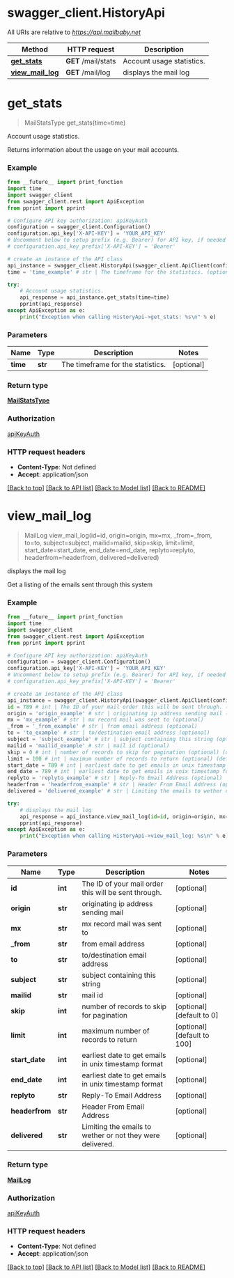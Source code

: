 # swagger_client.HistoryApi

All URIs are relative to *https://api.mailbaby.net*

Method | HTTP request | Description
------------- | ------------- | -------------
[**get_stats**](HistoryApi.md#get_stats) | **GET** /mail/stats | Account usage statistics.
[**view_mail_log**](HistoryApi.md#view_mail_log) | **GET** /mail/log | displays the mail log

# **get_stats**
> MailStatsType get_stats(time=time)

Account usage statistics.

Returns information about the usage on your mail accounts.

### Example
```python
from __future__ import print_function
import time
import swagger_client
from swagger_client.rest import ApiException
from pprint import pprint

# Configure API key authorization: apiKeyAuth
configuration = swagger_client.Configuration()
configuration.api_key['X-API-KEY'] = 'YOUR_API_KEY'
# Uncomment below to setup prefix (e.g. Bearer) for API key, if needed
# configuration.api_key_prefix['X-API-KEY'] = 'Bearer'

# create an instance of the API class
api_instance = swagger_client.HistoryApi(swagger_client.ApiClient(configuration))
time = 'time_example' # str | The timeframe for the statistics. (optional)

try:
    # Account usage statistics.
    api_response = api_instance.get_stats(time=time)
    pprint(api_response)
except ApiException as e:
    print("Exception when calling HistoryApi->get_stats: %s\n" % e)
```

### Parameters

Name | Type | Description  | Notes
------------- | ------------- | ------------- | -------------
 **time** | **str**| The timeframe for the statistics. | [optional] 

### Return type

[**MailStatsType**](MailStatsType.md)

### Authorization

[apiKeyAuth](../README.md#apiKeyAuth)

### HTTP request headers

 - **Content-Type**: Not defined
 - **Accept**: application/json

[[Back to top]](#) [[Back to API list]](../README.md#documentation-for-api-endpoints) [[Back to Model list]](../README.md#documentation-for-models) [[Back to README]](../README.md)

# **view_mail_log**
> MailLog view_mail_log(id=id, origin=origin, mx=mx, _from=_from, to=to, subject=subject, mailid=mailid, skip=skip, limit=limit, start_date=start_date, end_date=end_date, replyto=replyto, headerfrom=headerfrom, delivered=delivered)

displays the mail log

Get a listing of the emails sent through this system 

### Example
```python
from __future__ import print_function
import time
import swagger_client
from swagger_client.rest import ApiException
from pprint import pprint

# Configure API key authorization: apiKeyAuth
configuration = swagger_client.Configuration()
configuration.api_key['X-API-KEY'] = 'YOUR_API_KEY'
# Uncomment below to setup prefix (e.g. Bearer) for API key, if needed
# configuration.api_key_prefix['X-API-KEY'] = 'Bearer'

# create an instance of the API class
api_instance = swagger_client.HistoryApi(swagger_client.ApiClient(configuration))
id = 789 # int | The ID of your mail order this will be sent through. (optional)
origin = 'origin_example' # str | originating ip address sending mail (optional)
mx = 'mx_example' # str | mx record mail was sent to (optional)
_from = '_from_example' # str | from email address (optional)
to = 'to_example' # str | to/destination email address (optional)
subject = 'subject_example' # str | subject containing this string (optional)
mailid = 'mailid_example' # str | mail id (optional)
skip = 0 # int | number of records to skip for pagination (optional) (default to 0)
limit = 100 # int | maximum number of records to return (optional) (default to 100)
start_date = 789 # int | earliest date to get emails in unix timestamp format (optional)
end_date = 789 # int | earliest date to get emails in unix timestamp format (optional)
replyto = 'replyto_example' # str | Reply-To Email Address (optional)
headerfrom = 'headerfrom_example' # str | Header From Email Address (optional)
delivered = 'delivered_example' # str | Limiting the emails to wether or not they were delivered. (optional)

try:
    # displays the mail log
    api_response = api_instance.view_mail_log(id=id, origin=origin, mx=mx, _from=_from, to=to, subject=subject, mailid=mailid, skip=skip, limit=limit, start_date=start_date, end_date=end_date, replyto=replyto, headerfrom=headerfrom, delivered=delivered)
    pprint(api_response)
except ApiException as e:
    print("Exception when calling HistoryApi->view_mail_log: %s\n" % e)
```

### Parameters

Name | Type | Description  | Notes
------------- | ------------- | ------------- | -------------
 **id** | **int**| The ID of your mail order this will be sent through. | [optional] 
 **origin** | **str**| originating ip address sending mail | [optional] 
 **mx** | **str**| mx record mail was sent to | [optional] 
 **_from** | **str**| from email address | [optional] 
 **to** | **str**| to/destination email address | [optional] 
 **subject** | **str**| subject containing this string | [optional] 
 **mailid** | **str**| mail id | [optional] 
 **skip** | **int**| number of records to skip for pagination | [optional] [default to 0]
 **limit** | **int**| maximum number of records to return | [optional] [default to 100]
 **start_date** | **int**| earliest date to get emails in unix timestamp format | [optional] 
 **end_date** | **int**| earliest date to get emails in unix timestamp format | [optional] 
 **replyto** | **str**| Reply-To Email Address | [optional] 
 **headerfrom** | **str**| Header From Email Address | [optional] 
 **delivered** | **str**| Limiting the emails to wether or not they were delivered. | [optional] 

### Return type

[**MailLog**](MailLog.md)

### Authorization

[apiKeyAuth](../README.md#apiKeyAuth)

### HTTP request headers

 - **Content-Type**: Not defined
 - **Accept**: application/json

[[Back to top]](#) [[Back to API list]](../README.md#documentation-for-api-endpoints) [[Back to Model list]](../README.md#documentation-for-models) [[Back to README]](../README.md)

